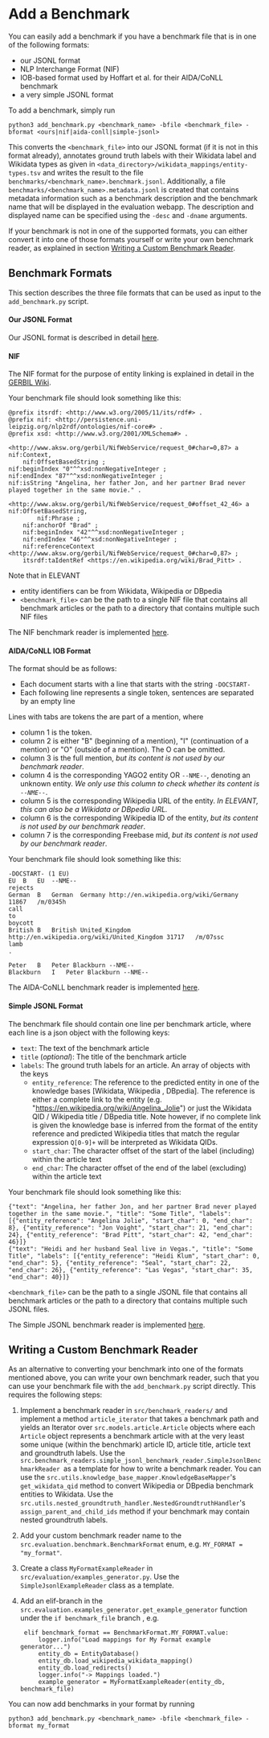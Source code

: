 # Add a Benchmark
You can easily add a benchmark if you have a benchmark file that is in one of the following formats:

- our JSONL format
- NLP Interchange Format (NIF)
- IOB-based format used by Hoffart et al. for their AIDA/CoNLL benchmark
- a very simple JSONL format

To add a benchmark, simply run

    python3 add_benchmark.py <benchmark_name> -bfile <benchmark_file> -bformat <ours|nif|aida-conll|simple-jsonl>

This converts the `<benchmark_file>` into our JSONL format (if it is not in this format already), annotates ground
 truth labels with their Wikidata label and Wikidata types as given in
 `<data_directory>/wikidata_mappings/entity-types.tsv` and writes the result to the file
 `benchmarks/<benchmark_name>.benchmark.jsonl`. Additionally, a file `benchmarks/<benchmark_name>.metadata.jsonl` is
 created that contains metadata information such as a benchmark description and the benchmark name that will be
 displayed in the evaluation webapp. The description and displayed name can be specified using the `-desc` and
 `-dname` arguments.

If your benchmark is not in one of the supported formats, you can either convert it into one of those formats
 yourself or write your own benchmark reader, as explained in section
 [Writing a Custom Benchmark Reader](#writing-a-custom-benchmark-reader).

## Benchmark Formats

This section describes the three file formats that can be used as input to the `add_benchmark.py` script.

#### Our JSONL Format

Our JSONL format is described in detail [here](our_jsonl_format.md).

#### NIF
The NIF format for the purpose of entity linking is explained in detail in the
[GERBIL Wiki](https://github.com/dice-group/gerbil/wiki/How-to-generate-a-NIF-dataset).

Your benchmark file should look something like this:

    @prefix itsrdf: <http://www.w3.org/2005/11/its/rdf#> .
    @prefix nif: <http://persistence.uni-leipzig.org/nlp2rdf/ontologies/nif-core#> .
    @prefix xsd: <http://www.w3.org/2001/XMLSchema#> .
    
    <http://www.aksw.org/gerbil/NifWebService/request_0#char=0,87> a nif:Context,
        nif:OffsetBasedString ;
    nif:beginIndex "0"^^xsd:nonNegativeInteger ;
    nif:endIndex "87"^^xsd:nonNegativeInteger ;
    nif:isString "Angelina, her father Jon, and her partner Brad never played together in the same movie." .
    
    <http://www.aksw.org/gerbil/NifWebService/request_0#offset_42_46> a nif:OffsetBasedString,
            nif:Phrase ;
        nif:anchorOf "Brad" ;
        nif:beginIndex "42"^^xsd:nonNegativeInteger ;
        nif:endIndex "46"^^xsd:nonNegativeInteger ;
        nif:referenceContext <http://www.aksw.org/gerbil/NifWebService/request_0#char=0,87> ;
        itsrdf:taIdentRef <https://en.wikipedia.org/wiki/Brad_Pitt> .

Note that in ELEVANT
- entity identifiers can be from Wikidata, Wikipedia or DBpedia
- `<benchmark_file>` can be the path to a single NIF file that contains all benchmark articles or the path to a
 directory that contains multiple such NIF files
 
The NIF benchmark reader is implemented [here](../src/benchmark_readers/nif_benchmark_reader.py).

#### AIDA/CoNLL IOB Format
The format should be as follows:
- Each document starts with a line that starts with the string `-DOCSTART-`
- Each following line represents a single token, sentences are separated by an empty line

Lines with tabs are tokens the are part of a mention, where
- column 1 is the token.
- column 2 is either "B" (beginning of a mention), "I" (continuation of a mention) or "O" (outside of a mention). The
 O can be omitted.
- column 3 is the full mention, *but its content is not used by our benchmark reader*.
- column 4 is the corresponding YAGO2 entity OR `--NME--`, denoting an unknown entity. *We only use this column to
 check whether its content is `--NME--`*.
- column 5 is the corresponding Wikipedia URL of the entity. *In ELEVANT, this can also be a Wikidata or DBpedia URL.*
- column 6 is the corresponding Wikipedia ID of the entity, *but its content is not used by our benchmark reader*.
- column 7 is the corresponding Freebase mid, *but its content is not used by our benchmark reader*.

Your benchmark file should look something like this:

    -DOCSTART- (1 EU)
    EU	B	EU	--NME--
    rejects
    German	B	German	Germany	http://en.wikipedia.org/wiki/Germany	11867	/m/0345h
    call
    to
    boycott
    British	B	British	United_Kingdom	http://en.wikipedia.org/wiki/United_Kingdom	31717	/m/07ssc
    lamb
    .
    
    Peter	B	Peter Blackburn	--NME--
    Blackburn	I	Peter Blackburn	--NME--

The AIDA-CoNLL benchmark reader is implemented [here](../src/benchmark_readers/aida_conll_benchmark_reader.py).

#### Simple JSONL Format
The benchmark file should contain one line per benchmark article, where each line is a json object with the
 following keys:
- `text`: The text of the benchmark article
- `title` (*optional*): The title of the benchmark article
- `labels`: The ground truth labels for an article. An array of objects with the keys
    - `entity_reference`: The reference to the predicted entity in one of the knowledge bases [Wikidata, Wikipedia
    , DBpedia]. The reference is either a complete link to the entity (e.g.
    "https://en.wikipedia.org/wiki/Angelina_Jolie") or just the Wikidata QID / Wikipedia title / DBpedia title. Note
    however, if no complete link is given the knowledge base is inferred from the format of the entity reference and
    predicted Wikipedia titles that match the regular expression `Q[0-9]+` will be interpreted as Wikidata QIDs.
    - `start_char`: The character offset of the start of the label (including) within the article text
    - `end_char`: The character offset of the end of the label (excluding) within the article text

Your benchmark file should look something like this:

    {"text": "Angelina, her father Jon, and her partner Brad never played together in the same movie.", "title": "Some Title", "labels": [{"entity_reference": "Angelina Jolie", "start_char": 0, "end_char": 8}, {"entity_reference": "Jon Voight", "start_char": 21, "end_char": 24}, {"entity_reference": "Brad Pitt", "start_char": 42, "end_char": 46}]}
    {"text": "Heidi and her husband Seal live in Vegas.", "title": "Some Title", "labels": [{"entity_reference": "Heidi Klum", "start_char": 0, "end_char": 5}, {"entity_reference": "Seal", "start_char": 22, "end_char": 26}, {"entity_reference": "Las Vegas", "start_char": 35, "end_char": 40}]}

`<benchmark_file>` can be the path to a single JSONL file that contains all benchmark articles or the path to a
 directory that contains multiple such JSONL files.

The Simple JSONL benchmark reader is implemented [here](../src/benchmark_readers/simple_jsonl_benchmark_reader.py).


## Writing a Custom Benchmark Reader
As an alternative to converting your benchmark into one of the formats mentioned above, you can write your own
 benchmark reader, such that you can use your benchmark file with the `add_benchmark.py` script directly.
 This requires the following steps:

1) Implement a benchmark reader in `src/benchmark_readers/` and implement a method `article_iterator` that takes a
 benchmark path and yields an Iterator over `src.models.article.Article` objects where each `Article` object represents
 a benchmark article with at the very least some unique (within the benchmark) article ID, article title, article
 text and groundtruth labels. Use the `src.benchmark_readers.simple_jsonl_benchmark_reader.SimpleJsonlBenchmarkReader
 `as a template for how to write a benchmark reader. You can use the
 `src.utils.knowledge_base_mapper.KnowledgeBaseMapper`'s `get_wikidata_qid` method to convert Wikipedia or DBpedia
 benchmark entities to Wikidata. Use the `src.utils.nested_groundtruth_handler.NestedGroundtruthHandler`'s
 `assign_parent_and_child_ids` method if your benchmark may contain nested groundtruth labels.

2) Add your custom benchmark reader name to the `src.evaluation.benchmark.BenchmarkFormat` enum, e.g.
 `MY_FORMAT = "my_format"`.

3) Create a class `MyFormatExampleReader` in `src/evaluation/examples_generator.py`. Use the `SimpleJsonlExampleReader`
 class as a template.

4) Add an elif-branch in the `src.evaluation.examples_generator.get_example_generator` function under the
 `if benchmark_file` branch , e.g.

        elif benchmark_format == BenchmarkFormat.MY_FORMAT.value:
            logger.info("Load mappings for My Format example generator...")
            entity_db = EntityDatabase()
            entity_db.load_wikipedia_wikidata_mapping()
            entity_db.load_redirects()
            logger.info("-> Mappings loaded.")
            example_generator = MyFormatExampleReader(entity_db, benchmark_file)

You can now add benchmarks in your format by running

    python3 add_benchmark.py <benchmark_name> -bfile <benchmark_file> -bformat my_format
